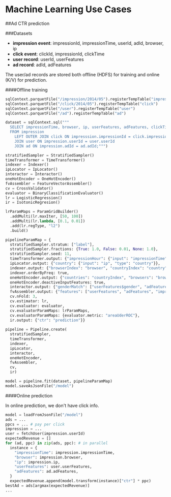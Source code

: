 Machine Learning Use Cases
===

##Ad CTR prediction

###Datasets

* **impression event**: impressionId, impressionTime, userId, adId, browser, ip
* **click event**: clickId, impressionId, clickTime
* **user record**: userId, userFeatures
* **ad record**: adId, adFeatures

The user/ad records are stored both offline (HDFS) for training and online (K/V) for prediction.

####Offline training

```python
sqlContext.parquetFile("/impression/2014/05").registerTempTable("impression")
sqlContext.parquetFile("/click/2014/05").registerTempTable("click")
sqlContext.parquetFile("/user").registerTempTable("user")
sqlContext.parquetFile("/ad").registerTempTable("ad")

dataset = sqlContext.sql("""
  SELECT impressionTime, browser, ip, userFeatures, adFeatures, clickTime IS NOT NULL AS label
  FROM impression
    LEFT OUTER JOIN click ON impresssion.impressionId = click.impressionId
    JOIN user ON impression.userId = user.userId
    JOIN ad ON impression.adId = ad.adId;""")

stratifiedSampler = StratifiedSampler()
timeTransformer = TimeTransformer()
indexer = Indexer()
ipLocator = IpLocator()
interactor = Interactor()
oneHotEncoder = OneHotEncoder()
fvAssembler = FeatureVectorAssembler()
cv = CrossValidator()
evaluator = BinaryClassificationEvaluator()
lr = LogisticRegression()
ir = IsotonicRegresion()

lrParamMaps = ParamGridBuilder()
  .addMulti(lr.maxIter, [50, 100])
  .addMulti(lr.lambda, [0.1, 0.01])
  .add(lr.regType, "l2")
  .build()

pipelineParamMap = {
  stratifiedSampler.stratum: ["label"],
  stratifiedSampler.fractions: {True: 1.0, False: 0.01, None: 1.0},
  stratifiedSampler.seed: 11,
  timeTransformer.output: {"impressionHour": {"input": "impressionTime", "type": "HourOfDay"}},
  ipLocator.output: {"country": {"input": "ip", "type": "country"}},
  indexer.output: {"browserIndex": "browser", "countryIndex": "country"},
  indexer.orderByFreq: true,
  oneHotEncoder.output: {"countries": "countryIndex", "browsers": "browserIndex"},
  oneHotEncoder.deactiveInputFeatures: true,
  interactor.output: {"genderMatch": ["userFeatures$gender", "adFeatures$targetGender"]},
  fvAssembler.output: {"features": ["userFeatures", "adFeatures", "impressionHour", "countries", "browsers"]}
  cv.nFold: 3,
  cv.estimator: lr,
  cv.evaluator: evaluator,
  cv.evaluatorParamMaps: lrParamMaps,
  cv.evaluatorParamMaps: {evaluator.metric: "areaUderROC"},
  ir.output: {"ctr": "prediction"}}
  
pipeline = Pipeline.create(
  stratifiedSampler,
  timeTransformer,
  indexer,
  ipLocator,
  interactor,
  oneHotEncoder,
  fvAssembler,
  cv,
  ir)

model = pipeline.fit(dataset, pipelineParamMap)
model.saveAsJsonFile("/model")
```

####Online prediction

In online prediction, we don't have click info.

```python
model = loadFromJsonFile("/model")
ads = ...
ppcs = ... # pay per click
impression = ...
user = fetchUser(impression.userId)
expectedRevenue = []
for (ad, ppc) in zip(ads, ppc): # in parallel
  instance = {
    "impressionTime": impression.impressionTime,
    "browser": impression.browser,
    "ip": impression.ip,
    "userFeatures": user.userFeatures,
    "adFeatures": ad.adFeatures,
  }
  expectedRevenue.append(model.transform(instance)["ctr"] * ppc)
bestAd = ads[argmax(expectedRevenue)]
...
```
